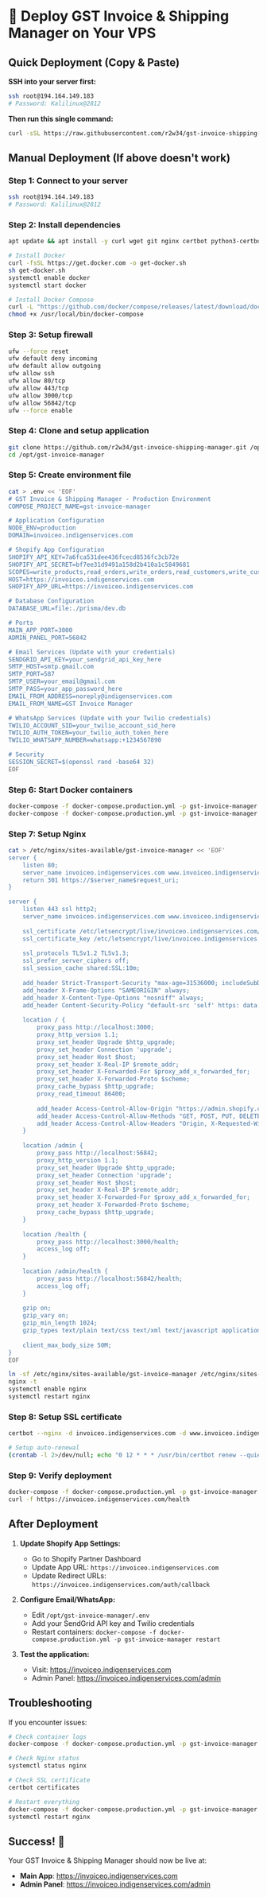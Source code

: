 # 🚀 Deploy GST Invoice & Shipping Manager on Your VPS

## Quick Deployment (Copy & Paste)

**SSH into your server first:**
```bash
ssh root@194.164.149.183
# Password: Kalilinux@2812
```

**Then run this single command:**
```bash
curl -sSL https://raw.githubusercontent.com/r2w34/gst-invoice-shipping-manager/main/one-command-deploy.sh | bash
```

## Manual Deployment (If above doesn't work)

### Step 1: Connect to your server
```bash
ssh root@194.164.149.183
# Password: Kalilinux@2812
```

### Step 2: Install dependencies
```bash
apt update && apt install -y curl wget git nginx certbot python3-certbot-nginx ufw htop

# Install Docker
curl -fsSL https://get.docker.com -o get-docker.sh
sh get-docker.sh
systemctl enable docker
systemctl start docker

# Install Docker Compose
curl -L "https://github.com/docker/compose/releases/latest/download/docker-compose-$(uname -s)-$(uname -m)" -o /usr/local/bin/docker-compose
chmod +x /usr/local/bin/docker-compose
```

### Step 3: Setup firewall
```bash
ufw --force reset
ufw default deny incoming
ufw default allow outgoing
ufw allow ssh
ufw allow 80/tcp
ufw allow 443/tcp
ufw allow 3000/tcp
ufw allow 56842/tcp
ufw --force enable
```

### Step 4: Clone and setup application
```bash
git clone https://github.com/r2w34/gst-invoice-shipping-manager.git /opt/gst-invoice-manager
cd /opt/gst-invoice-manager
```

### Step 5: Create environment file
```bash
cat > .env << 'EOF'
# GST Invoice & Shipping Manager - Production Environment
COMPOSE_PROJECT_NAME=gst-invoice-manager

# Application Configuration
NODE_ENV=production
DOMAIN=invoiceo.indigenservices.com

# Shopify App Configuration
SHOPIFY_API_KEY=7a6fca531dee436fcecd8536fc3cb72e
SHOPIFY_API_SECRET=bf7ee31d9491a158d2b410a1c5849681
SCOPES=write_products,read_orders,write_orders,read_customers,write_customers
HOST=https://invoiceo.indigenservices.com
SHOPIFY_APP_URL=https://invoiceo.indigenservices.com

# Database Configuration
DATABASE_URL=file:./prisma/dev.db

# Ports
MAIN_APP_PORT=3000
ADMIN_PANEL_PORT=56842

# Email Services (Update with your credentials)
SENDGRID_API_KEY=your_sendgrid_api_key_here
SMTP_HOST=smtp.gmail.com
SMTP_PORT=587
SMTP_USER=your_email@gmail.com
SMTP_PASS=your_app_password_here
EMAIL_FROM_ADDRESS=noreply@indigenservices.com
EMAIL_FROM_NAME=GST Invoice Manager

# WhatsApp Services (Update with your Twilio credentials)
TWILIO_ACCOUNT_SID=your_twilio_account_sid_here
TWILIO_AUTH_TOKEN=your_twilio_auth_token_here
TWILIO_WHATSAPP_NUMBER=whatsapp:+1234567890

# Security
SESSION_SECRET=$(openssl rand -base64 32)
EOF
```

### Step 6: Start Docker containers
```bash
docker-compose -f docker-compose.production.yml -p gst-invoice-manager down 2>/dev/null || true
docker-compose -f docker-compose.production.yml -p gst-invoice-manager up -d --build
```

### Step 7: Setup Nginx
```bash
cat > /etc/nginx/sites-available/gst-invoice-manager << 'EOF'
server {
    listen 80;
    server_name invoiceo.indigenservices.com www.invoiceo.indigenservices.com;
    return 301 https://$server_name$request_uri;
}

server {
    listen 443 ssl http2;
    server_name invoiceo.indigenservices.com www.invoiceo.indigenservices.com;
    
    ssl_certificate /etc/letsencrypt/live/invoiceo.indigenservices.com/fullchain.pem;
    ssl_certificate_key /etc/letsencrypt/live/invoiceo.indigenservices.com/privkey.pem;
    
    ssl_protocols TLSv1.2 TLSv1.3;
    ssl_prefer_server_ciphers off;
    ssl_session_cache shared:SSL:10m;
    
    add_header Strict-Transport-Security "max-age=31536000; includeSubDomains" always;
    add_header X-Frame-Options "SAMEORIGIN" always;
    add_header X-Content-Type-Options "nosniff" always;
    add_header Content-Security-Policy "default-src 'self' https: data: blob: 'unsafe-inline' 'unsafe-eval'; frame-ancestors 'self' https://*.shopify.com https://admin.shopify.com;" always;
    
    location / {
        proxy_pass http://localhost:3000;
        proxy_http_version 1.1;
        proxy_set_header Upgrade $http_upgrade;
        proxy_set_header Connection 'upgrade';
        proxy_set_header Host $host;
        proxy_set_header X-Real-IP $remote_addr;
        proxy_set_header X-Forwarded-For $proxy_add_x_forwarded_for;
        proxy_set_header X-Forwarded-Proto $scheme;
        proxy_cache_bypass $http_upgrade;
        proxy_read_timeout 86400;
        
        add_header Access-Control-Allow-Origin "https://admin.shopify.com" always;
        add_header Access-Control-Allow-Methods "GET, POST, PUT, DELETE, OPTIONS" always;
        add_header Access-Control-Allow-Headers "Origin, X-Requested-With, Content-Type, Accept, Authorization" always;
    }
    
    location /admin {
        proxy_pass http://localhost:56842;
        proxy_http_version 1.1;
        proxy_set_header Upgrade $http_upgrade;
        proxy_set_header Connection 'upgrade';
        proxy_set_header Host $host;
        proxy_set_header X-Real-IP $remote_addr;
        proxy_set_header X-Forwarded-For $proxy_add_x_forwarded_for;
        proxy_set_header X-Forwarded-Proto $scheme;
        proxy_cache_bypass $http_upgrade;
    }
    
    location /health {
        proxy_pass http://localhost:3000/health;
        access_log off;
    }
    
    location /admin/health {
        proxy_pass http://localhost:56842/health;
        access_log off;
    }
    
    gzip on;
    gzip_vary on;
    gzip_min_length 1024;
    gzip_types text/plain text/css text/xml text/javascript application/javascript application/json application/xml image/svg+xml;
    
    client_max_body_size 50M;
}
EOF

ln -sf /etc/nginx/sites-available/gst-invoice-manager /etc/nginx/sites-enabled/
nginx -t
systemctl enable nginx
systemctl restart nginx
```

### Step 8: Setup SSL certificate
```bash
certbot --nginx -d invoiceo.indigenservices.com -d www.invoiceo.indigenservices.com --non-interactive --agree-tos --email admin@indigenservices.com

# Setup auto-renewal
(crontab -l 2>/dev/null; echo "0 12 * * * /usr/bin/certbot renew --quiet") | crontab -
```

### Step 9: Verify deployment
```bash
docker-compose -f docker-compose.production.yml -p gst-invoice-manager ps
curl -f https://invoiceo.indigenservices.com/health
```

## After Deployment

1. **Update Shopify App Settings:**
   - Go to Shopify Partner Dashboard
   - Update App URL: `https://invoiceo.indigenservices.com`
   - Update Redirect URLs: `https://invoiceo.indigenservices.com/auth/callback`

2. **Configure Email/WhatsApp:**
   - Edit `/opt/gst-invoice-manager/.env`
   - Add your SendGrid API key and Twilio credentials
   - Restart containers: `docker-compose -f docker-compose.production.yml -p gst-invoice-manager restart`

3. **Test the application:**
   - Visit: https://invoiceo.indigenservices.com
   - Admin Panel: https://invoiceo.indigenservices.com/admin

## Troubleshooting

If you encounter issues:
```bash
# Check container logs
docker-compose -f docker-compose.production.yml -p gst-invoice-manager logs

# Check Nginx status
systemctl status nginx

# Check SSL certificate
certbot certificates

# Restart everything
docker-compose -f docker-compose.production.yml -p gst-invoice-manager restart
systemctl restart nginx
```

## Success! 🎉

Your GST Invoice & Shipping Manager should now be live at:
- **Main App**: https://invoiceo.indigenservices.com
- **Admin Panel**: https://invoiceo.indigenservices.com/admin